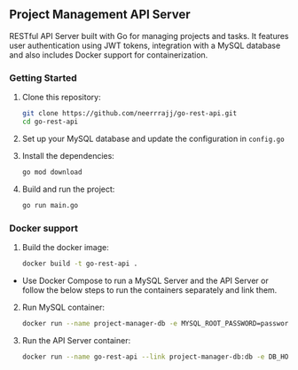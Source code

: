 ## Project Management API Server

RESTful API Server built with Go for managing projects and tasks. It features user authentication using JWT tokens, integration with a MySQL database and also includes Docker support for containerization. 

### Getting Started

1. Clone this repository:
    ```sh
    git clone https://github.com/neerrrajj/go-rest-api.git
    cd go-rest-api
    ```

2. Set up your MySQL database and update the configuration in `config.go`

3. Install the dependencies:
    ```sh
    go mod download
    ```

4. Build and run the project:
    ```sh
    go run main.go
    ```

### Docker support

1. Build the docker image:
    ```sh
    docker build -t go-rest-api .
    ``` 

- Use Docker Compose to run a MySQL Server and the API Server or follow the below steps to run the containers separately and link them.  

2. Run MySQL container:
    ```sh
    docker run --name project-manager-db -e MYSQL_ROOT_PASSWORD=password -e MYSQL_DATABASE=project-manager -p 3306:3306 -d mysql
    ```

3. Run the API Server container:
    ```sh
    docker run --name go-rest-api --link project-manager-db:db -e DB_HOST=db -e DB_PORT=3306 -e DB_USER=root -e DB_PASSWORD=password -e DB_NAME=project-manager -p 8080:8080 go-rest-api
    ```
